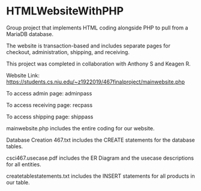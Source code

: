 # HTMLWebsiteWithPHP
Group project that implements HTML coding alongside PHP to pull from a MariaDB database.

The website is transaction-based and includes separate pages for checkout, administration, shipping, and receiving.

This project was completed in collaboration with Anthony S and Keagen R.

Website Link: https://students.cs.niu.edu/~z1922019/467finalproject/mainwebsite.php

To access admin page: adminpass

To access receiving page: recpass

To access shipping page: shippass

mainwebsite.php includes the entire coding for our website.

Database Creation 467.txt includes the CREATE statements for the database tables.

csci467.usecase.pdf includes the ER Diagram and the usecase descriptions for all entities.

createtablestatements.txt includes the INSERT statements for all products in our table.
